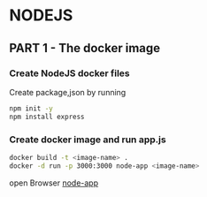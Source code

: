 # NODEJS

## PART 1 - The docker image

### Create NodeJS docker files

Create package,json by running

```bash
npm init -y
npm install express
```

### Create docker image and run app.js

```bash
docker build -t <image-name> .
docker -d run -p 3000:3000 node-app <image-name>
```

open Browser [node-app](http://localhost:3000)
